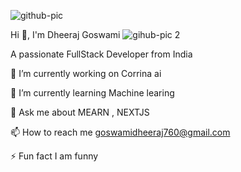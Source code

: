 ![github-pic](https://github.com/user-attachments/assets/d58df60c-b8da-4cef-8266-364c99c132e8)  

                                                                                
Hi 👋, I'm Dheeraj Goswami                                                        ![gihub-pic 2](https://github.com/user-attachments/assets/7bde528d-11a7-46f0-a0e3-fe6ddb61c9d2)
                                 
A passionate FullStack Developer from India    

 🔭 I’m currently working on Corrina ai

 🌱 I’m currently learning Machine learing                                                              

 💬 Ask me about  MEARN , NEXTJS
 
 📫 How to reach me goswamidheeraj760@gmail.com
 
 ⚡ Fun fact I am funny 



